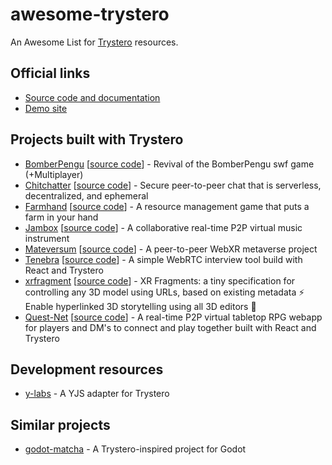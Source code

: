 # awesome-trystero

An Awesome List for [Trystero](https://github.com/dmotz/trystero) resources.

## Official links

- [Source code and documentation](https://github.com/dmotz/trystero)
- [Demo site](https://oxism.com/trystero/)

## Projects built with Trystero

<!-- Projects MUST be listed in alphabetical order -->

- [BomberPengu](https://freehuntx.github.io/bomberpengu/) [[source code](https://github.com/freehuntx/bomberpengu)] - Revival of the BomberPengu swf game (+Multiplayer) 
- [Chitchatter](https://chitchatter.im/) [[source code](https://github.com/jeremyckahn/chitchatter)] - Secure peer-to-peer chat that is serverless, decentralized, and ephemeral
- [Farmhand](https://www.farmhand.life/) [[source code](https://github.com/jeremyckahn/farmhand)] - A resource management game that puts a farm in your hand
- [Jambox](https://jambox.pages.dev/) [[source code](https://github.com/arslanastral/jambox)] - A collaborative real-time P2P virtual music instrument
- [Mateversum](https://expenses.github.io/mateversum-web/) [[source code](https://github.com/expenses/mateversum)] - A peer-to-peer WebXR metaverse project
- [Tenebra](https://code.riky.app/) [[source code](https://github.com/RikSteed/tenebra)] - A simple WebRTC interview tool build with React and Trystero
- [xrfragment](https://xrfragment.org/) [[source code](https://github.com/coderofsalvation/xrfragment)] - XR Fragments: a tiny specification for controlling any 3D model using URLs, based on existing metadata ⚡ Enable hyperlinked 3D storytelling using all 3D editors 💙
- [Quest-Net](https://quest-net.github.io/) [[source code](https://github.com/quest-net/quest-net-src)] - A real-time P2P virtual tabletop RPG webapp for players and DM's to connect and play together built with React and Trystero

## Development resources

<!-- Resources MUST be listed in alphabetical order -->

- [y-labs](https://github.com/WinstonFassett/y-labs/blob/0f943e77f514298f068bb98cd1703e4601fabc91/src/lib/yjs-trystero/y-trystero.js) - A YJS adapter for Trystero

## Similar projects

- [godot-matcha](https://github.com/freehuntx/godot-matcha) - A Trystero-inspired project for Godot
